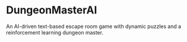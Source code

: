 # DungeonMasterAI
An AI-driven text-based escape room game with dynamic puzzles and a reinforcement learning dungeon master.
